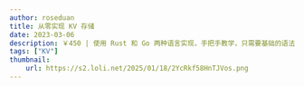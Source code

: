 ```yaml
---
author: roseduan
title: 从零实现 KV 存储
date: 2023-03-06
description: ￥450 | 使用 Rust 和 Go 两种语言实现，手把手教学，只需要基础的语法知识，即可学会一个硬核实战项目！
tags: ["KV"]
thumbnail: 
    url: https://s2.loli.net/2025/01/18/2YcRkf58HnTJVos.png
---
```

